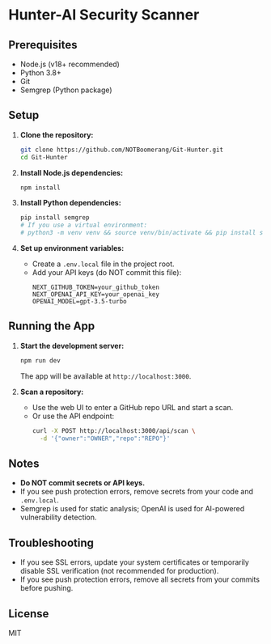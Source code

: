 # Hunter-AI Security Scanner

## Prerequisites
- Node.js (v18+ recommended)
- Python 3.8+
- Git
- Semgrep (Python package)

## Setup
1. **Clone the repository:**
   ```bash
   git clone https://github.com/NOTBoomerang/Git-Hunter.git
   cd Git-Hunter
   ```

2. **Install Node.js dependencies:**
   ```bash
   npm install
   ```

3. **Install Python dependencies:**
   ```bash
   pip install semgrep
   # If you use a virtual environment:
   # python3 -m venv venv && source venv/bin/activate && pip install semgrep
   ```

4. **Set up environment variables:**
   - Create a `.env.local` file in the project root.
   - Add your API keys (do NOT commit this file):
     ```env
     NEXT_GITHUB_TOKEN=your_github_token
     NEXT_OPENAI_API_KEY=your_openai_key
     OPENAI_MODEL=gpt-3.5-turbo
     ```

## Running the App
1. **Start the development server:**
   ```bash
   npm run dev
   ```
   The app will be available at `http://localhost:3000`.

2. **Scan a repository:**
   - Use the web UI to enter a GitHub repo URL and start a scan.
   - Or use the API endpoint:
     ```bash
     curl -X POST http://localhost:3000/api/scan \
       -d '{"owner":"OWNER","repo":"REPO"}'
     ```

## Notes
- **Do NOT commit secrets or API keys.**
- If you see push protection errors, remove secrets from your code and `.env.local`.
- Semgrep is used for static analysis; OpenAI is used for AI-powered vulnerability detection.

## Troubleshooting
- If you see SSL errors, update your system certificates or temporarily disable SSL verification (not recommended for production).
- If you see push protection errors, remove all secrets from your commits before pushing.

## License
MIT
